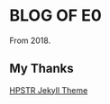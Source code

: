 # BLOG OF E0
From 2018.

## My Thanks
[HPSTR Jekyll Theme](https://mmistakes.github.io/hpstr-jekyll-theme/theme-setup/)
